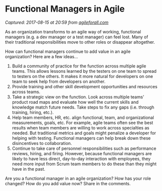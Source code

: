 # Functional Managers in Agile

_Captured: 2017-08-15 at 20:59 from [agileforall.com](http://agileforall.com/functional-managers-in-agile/)_

As an organization transforms to an agile way of working, functional managers (e.g. a dev manager or a test manager) can feel lost. Many of their traditional responsibilities move to other roles or disappear altogether.

How can functional managers continue to add value in an agile organization? Here are a few ideas…

  1. Build a community of practice for the function across multiple agile teams. This allows lessons learned by the testers on one team to spread to testers on the others. It makes it more natural for developers on one team to seek help from developers on another.
  2. Provide training and other skill development opportunities and resources across teams.
  3. Take a strategic view on the function. Look across multiple teams' product road maps and evaluate how well the current skills and knowledge match future needs. Take steps to fix any gaps (i.e. through training, hiring, etc.).
  4. Help team members, HR, etc. align functional, team, and organizational measurements, goals, etc. For example, agile teams often see the best results when team members are willing to work across specialties as needed. But traditional metrics and goals might penalize a developer for helping with testing. Functional managers can help break down these disincentives to collaboration.
  5. Continue to take care of personnel responsibilities such as performance reviews, hiring, and firing. However, because functional managers are likely to have less direct, day-to-day interaction with employees, they need more input from Scrum team members to do these than they might have in the past.

Are you a functional manager in an agile organization? How has your role changed? How do you add value now? Share in the comments.

